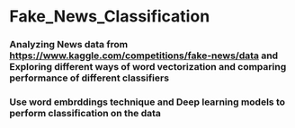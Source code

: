 # Fake_News_Classification
### Analyzing News data from https://www.kaggle.com/competitions/fake-news/data and Exploring different ways of word vectorization and comparing performance of different classifiers 
### Use word embrddings technique and Deep learning models to perform classification on the data
